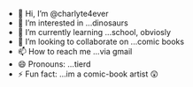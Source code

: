 - 👋 Hi, I’m @charlyte4ever
- 👀 I’m interested in ...dinosaurs
- 🌱 I’m currently learning ...school, obviosly
- 💞️ I’m looking to collaborate on ...comic books
- 📫 How to reach me ...via gmail
- 😄 Pronouns: ...tierd
- ⚡ Fun fact: ...im a comic-book artist 😲

<!---
charlyte4ever/charlyte4ever is a ✨ special ✨ repository because its `README.md` (this file) appears on your GitHub profile.
You can click the Preview link to take a look at your changes.
--->
